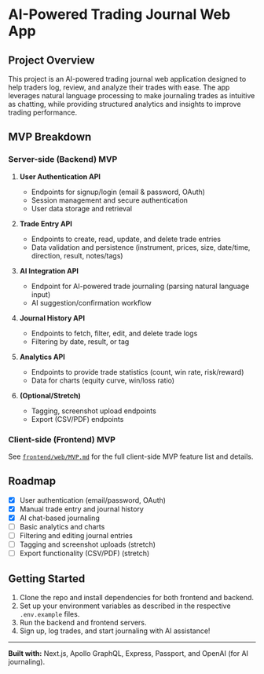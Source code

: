 # AI-Powered Trading Journal Web App

## Project Overview

This project is an AI-powered trading journal web application designed to help traders log, review, and analyze their trades with ease. The app leverages natural language processing to make journaling trades as intuitive as chatting, while providing structured analytics and insights to improve trading performance.

## MVP Breakdown

### Server-side (Backend) MVP

1. **User Authentication API**

   - Endpoints for signup/login (email & password, OAuth)
   - Session management and secure authentication
   - User data storage and retrieval

2. **Trade Entry API**

   - Endpoints to create, read, update, and delete trade entries
   - Data validation and persistence (instrument, prices, size, date/time, direction, result, notes/tags)

3. **AI Integration API**

   - Endpoint for AI-powered trade journaling (parsing natural language input)
   - AI suggestion/confirmation workflow

4. **Journal History API**

   - Endpoints to fetch, filter, edit, and delete trade logs
   - Filtering by date, result, or tag

5. **Analytics API**

   - Endpoints to provide trade statistics (count, win rate, risk/reward)
   - Data for charts (equity curve, win/loss ratio)

6. **(Optional/Stretch)**
   - Tagging, screenshot upload endpoints
   - Export (CSV/PDF) endpoints

### Client-side (Frontend) MVP

See [`frontend/web/MVP.md`](frontend/web/MVP.md) for the full client-side MVP feature list and details.

## Roadmap

- [x] User authentication (email/password, OAuth)
- [x] Manual trade entry and journal history
- [x] AI chat-based journaling
- [ ] Basic analytics and charts
- [ ] Filtering and editing journal entries
- [ ] Tagging and screenshot uploads (stretch)
- [ ] Export functionality (CSV/PDF) (stretch)

## Getting Started

1. Clone the repo and install dependencies for both frontend and backend.
2. Set up your environment variables as described in the respective `.env.example` files.
3. Run the backend and frontend servers.
4. Sign up, log trades, and start journaling with AI assistance!

---

**Built with:** Next.js, Apollo GraphQL, Express, Passport, and OpenAI (for AI journaling).

